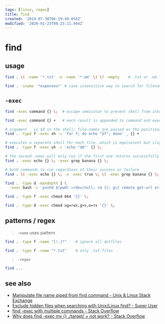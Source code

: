 ```yaml
---
tags: [linux, regex]
title: find
created: '2019-07-30T06:19:49.054Z'
modified: '2020-01-23T08:25:11.944Z'
---
```


# find


## usage
```sh
find . \( -name '*.txt' -o -name '*.md' \) \! -empty    # .txt or .md files under the current directory that are not empty (> 0 bytes).

find . -iname '*expenses*' # case insensitive way to search for filenames
```

## `-exec`
```sh
find -exec command {} \;  # escape semicolon to prevent shell from interpreting it

find -exec command {} +   # each result is appended to command and executed afterwards

# argument _ is $0 in the shell; file-names are passed as the positional arguments
find . -type f -exec sh -c 'for f; do echo "$f"; done' _ {} +

# executes a separate shell for each file, which is equivalent but slightly slower
find . -type f -exec sh -c 'echo "$0"' {} \;

# the second -exec will only run if the first one returns successfully
find . -exec echo {} \; -exec grep banana {} \;                            

# both commands to run regardless of their success or failure
find . \( -exec echo {} \; -o -exec true \; \) -exec grep banana {} \;    

find . -type d -maxdepth 1 \
  -exec bash -c 'pushd $(pwd) >/dev/null; cd {}; git remote get-url origin; popd >/dev/null;' \;

find . -type f -exec chmod 664 '{}' \;

find . -type d -exec chmod ug=rwx,g+s,o=rx '{}' \;
```

## patterns / regex
> `-name` uses pattern
```sh
find . -type f -name "[!.]*"    # ignore all dotfiles

find . -type f -name "*.txt"    # only .txt files
```

> `-regex`
```sh
find ...
```

## see also
- [Manipulate file name piped from find command - Unix & Linux Stack Exchange](https://unix.stackexchange.com/a/60470/193945)
- [Exclude hidden files when searching with Unix/Linux find? - Super User](https://superuser.com/a/999448)
- [find -exec with multiple commands - Stack Overflow](https://stackoverflow.com/questions/5119946/find-exec-with-multiple-commands)
- [Why does find -exec mv {} ./target/ + not work? - Stack Overflow](https://stackoverflow.com/a/5607677)
